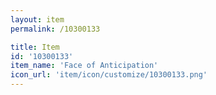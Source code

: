 ```yaml
---
layout: item
permalink: /10300133

title: Item
id: '10300133'
item_name: 'Face of Anticipation'
icon_url: 'item/icon/customize/10300133.png'
---
```

